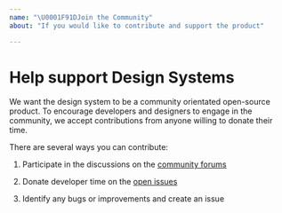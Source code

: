 ```yaml
---
name: "\U0001F91DJoin the Community"
about: "If you would like to contribute and support the product"

---
```


<!-- Click "Preview" for a nicer view! -->
# Help support Design Systems

We want the design system to be a community orientated open-source product. To encourage developers and designers to engage in the community, we accept contributions from anyone willing to donate their time.

There are several ways you can contribute:

1. Participate in the discussions on the [community forums](https://community.digital.gov.au/c/designsystem)

2. Donate developer time on the [open issues](https://github.com/govau/uikit/issues)

3. Identify any bugs or improvements and create an issue
